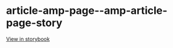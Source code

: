 # article-amp-page--amp-article-page-story

[View in storybook](https://raw.githack.com/Independent-Digital-News-and-Media-Ltd/indy100-pwamp-sb/PR-428-sb/index.html?path=/story/article-amp-page--amp-article-page-story)
